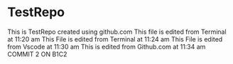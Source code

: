 # TestRepo
This is TestRepo created using github.com
This file is edited from Terminal at 11:20 am
This File is edited from Terminal at 11:24 am
This File is edited from Vscode at 11:30 am
This is edited from Github.com at 11:34 am
COMMIT 2 ON B1C2
